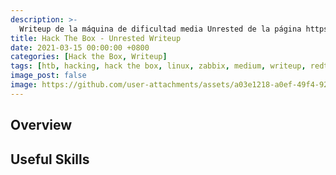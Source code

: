 ```yaml
---
description: >-
  Writeup de la máquina de dificultad media Unrested de la página https://hackthebox.eu
title: Hack The Box - Unrested Writeup
date: 2021-03-15 00:00:00 +0800
categories: [Hack the Box, Writeup]
tags: [htb, hacking, hack the box, linux, zabbix, medium, writeup, redteam, pentesting]
image_post: false
image: https://github.com/user-attachments/assets/a03e1218-a0ef-49f4-9284-cfa7fa88e2ce
---
```


## Overview


## Useful Skills

